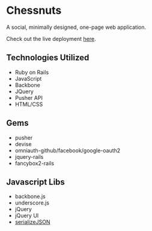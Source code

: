 Chessnuts
=========

A social, minimally designed, one-page web application.

Check out the live deployment [here](http://chess.jaredcraigclifton.com).

Technologies Utilized
---------------------
* Ruby on Rails
* JavaScript
* Backbone
* JQuery
* Pusher API
* HTML/CSS

Gems
----
* pusher
* devise
* omniauth-github/facebook/google-oauth2
* jquery-rails
* fancybox2-rails

Javascript Libs
---------------
* backbone.js
* underscore.js
* jQuery
* jQuery UI
* [serializeJSON](https://github.com/marioizquierdo/jquery.serializeJSON)
